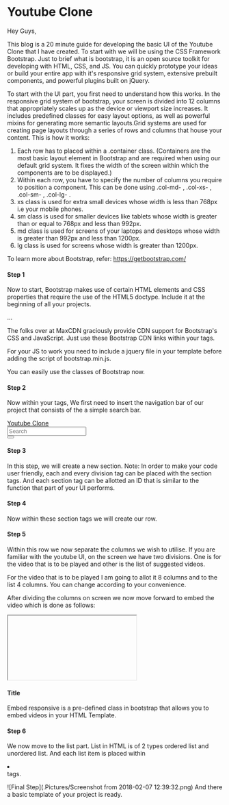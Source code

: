 # Youtube Clone

Hey Guys,

This blog is a 20 minute guide for developing the basic UI of the Youtube Clone that I have created.
To start with we will be using the CSS Framework Bootstrap. Just to brief what is bootstrap, it is an open source toolkit for developing with HTML, CSS, and JS. You can quickly prototype your ideas or build your entire app with it's responsive grid system, extensive prebuilt components, and powerful plugins built on jQuery.

To start with the UI part, you first need to understand how this works. In the responsive grid system of bootstrap, your screen is divided into 12 columns that appropriately scales up as the device or viewport size increases. It includes predefined classes for easy layout options, as well as powerful mixins for generating more semantic layouts.Grid systems are used for creating page layouts through a series of rows and columns that house your content.
This is how it works:

1. Each row has to placed within a .container class. (Containers are the most basic layout element in Bootstrap and are required when using our default grid system. It fixes the width of the screen within which the components are to be displayed.)
2. Within each row, you have to specify the number of columns you require to position a component. This can be done using .col-md- , .col-xs- , .col-sm- , .col-lg- .
3. xs class is used for extra small devices whose width is less than 768px i.e your mobile phones.
4. sm class is used for smaller devices like tablets whose width is greater than or equal to 768px and less than 992px.
5. md class is used for screens of your laptops and desktops whose width is greater than 992px and less than 1200px.
6. lg class is used for screens whose width is greater than 1200px.

To learn more about Bootstrap, refer: https://getbootstrap.com/

#### Step 1
Now to start,
Bootstrap makes use of certain HTML elements and CSS properties that require the use of the HTML5 doctype. Include it at the beginning of all your projects.

<!DOCTYPE html>
<html lang="en">
  ...
</html>


The folks over at MaxCDN graciously provide CDN support for Bootstrap's CSS and JavaScript. Just use these Bootstrap CDN links within your <head></head> tags.
<link rel="stylesheet" href="https://maxcdn.bootstrapcdn.com/bootstrap/3.3.7/css/bootstrap.min.css">
<script src="https://maxcdn.bootstrapcdn.com/bootstrap/3.3.7/js/bootstrap.min.js"></script>

For your JS to work you need to include a jquery file in your template before adding the script of bootstrap.min.js.

<script src="https://ajax.googleapis.com/ajax/libs/jquery/1.12.4/jquery.min.js"></script>

You can easily use the classes of Bootstrap now.

#### Step 2
Now within your <body></body> tags,
We first need to insert the navigation bar of our project that consists of the a simple search bar.

<nav id="navbar" class="navbar navbar-default">
  <div class="container-fluid">
    <div class="navbar-header">
      <a class="navbar-brand" href="#">Youtube Clone</a>
    </div>
    <div class="collapse navbar-collapse" id="bs-example-navbar-collapse-1">
      <form class="navbar-form navbar-right" id="navBarSearchForm">
        <div class="form-group">
          <input type="text" class="form-control" placeholder="Search">
        </div>
        <button type="submit" class="btn btn-default">
          <span class="glyphicon glyphicon-search" aria-hidden="true"></span>
        </button>
      </form>
    </div>
  </div>
</nav>


#### Step 3
In this step, we will create a new section.
Note: In order to make your code user friendly, each and every division tag can be placed with the section tags. And each section tag can be allotted an ID that is similar to the function that part of your UI performs.


<section id="layout" class="container-fluid"></section>


#### Step 4
Now within these section tags we will create our row.

<div class="row"></div>


#### Step 5
Within this row we now separate the columns we wish to utilise.
If you are familiar with the youtube UI, on the screen we have two divisions. One is for the video that is to be played and other is the list of suggested videos.

For the video that is to be played I am going to allot it 8 columns and to the list 4 columns. You can change according to your convenience.

After dividing the columns on screen we now move forward to embed the video which is done as follows:

<div class="col-md-8">
  <div class="embed-responsive embed-responsive-16by9">
    <iframe class="embed-responsive-item" src=""></iframe>
  </div>
  <h4>Title</h4>
</div>


Embed responsive is a pre-defined class in bootstrap that allows you to embed videos in your HTML Template.

#### Step 6
We now move to the list part. List in HTML is of 2 types ordered list and unordered list.
And each list item is placed within <li></li> tags.


![Final Step](.Pictures/Screenshot from 2018-02-07 12:39:32.png)
 And there a basic template of your project is ready.
